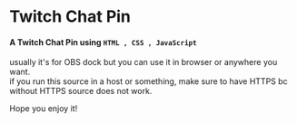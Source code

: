 # Twitch Chat Pin

#### A Twitch Chat Pin using `HTML , CSS , JavaScript`

usually it's for OBS dock but you can use it in browser or anywhere you want.\
if you run this source in a host or something, make sure to have HTTPS bc without HTTPS source does not work.

Hope you enjoy it!
